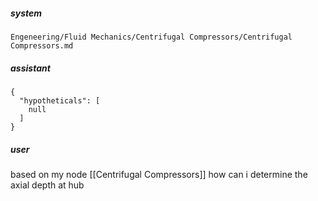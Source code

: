##### system
```sc-context
Engeneering/Fluid Mechanics/Centrifugal Compressors/Centrifugal Compressors.md
```


##### assistant
```look_up_notes
{
  "hypotheticals": [
    null
  ]
}
```

##### user
based on my node [[Centrifugal Compressors]] how can i determine the axial depth at hub